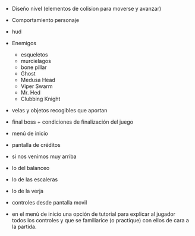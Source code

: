 - Diseño nivel (elementos de colision para moverse y avanzar)
- Comportamiento personaje
- hud
- Enemigos
  - esqueletos
  - murcielagos
  - bone pillar
  - Ghost
  - Medusa Head
  - Viper Swarm
  - Mr. Hed
  - Clubbing Knight
 - velas y objetos recogibles que aportan
 - final boss + condiciones de finalización del juego
 - menú de inicio
 - pantalla de créditos

 - si nos venimos muy arriba 
  - lo del balanceo
  - lo de las escaleras 
  - lo de la verja
  - controles desde pantalla movil
  - en el menú de inicio una opción de tutorial para explicar al jugador todos los controles y que se familiarice (o practique) con ellos de cara a la partida.
